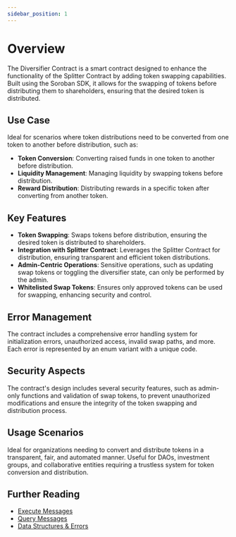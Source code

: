 ```yaml
---
sidebar_position: 1
---
```


# Overview

The Diversifier Contract is a smart contract designed to enhance the functionality of the Splitter Contract by adding token swapping capabilities. Built using the Soroban SDK, it allows for the swapping of tokens before distributing them to shareholders, ensuring that the desired token is distributed.

## Use Case

Ideal for scenarios where token distributions need to be converted from one token to another before distribution, such as:

- **Token Conversion**: Converting raised funds in one token to another before distribution.
- **Liquidity Management**: Managing liquidity by swapping tokens before distribution.
- **Reward Distribution**: Distributing rewards in a specific token after converting from another token.

## Key Features

- **Token Swapping**: Swaps tokens before distribution, ensuring the desired token is distributed to shareholders.
- **Integration with Splitter Contract**: Leverages the Splitter Contract for distribution, ensuring transparent and efficient token distributions.
- **Admin-Centric Operations**: Sensitive operations, such as updating swap tokens or toggling the diversifier state, can only be performed by the admin.
- **Whitelisted Swap Tokens**: Ensures only approved tokens can be used for swapping, enhancing security and control.

## Error Management

The contract includes a comprehensive error handling system for initialization errors, unauthorized access, invalid swap paths, and more. Each error is represented by an enum variant with a unique code.

## Security Aspects

The contract's design includes several security features, such as admin-only functions and validation of swap tokens, to prevent unauthorized modifications and ensure the integrity of the token swapping and distribution process.

## Usage Scenarios

Ideal for organizations needing to convert and distribute tokens in a transparent, fair, and automated manner. Useful for DAOs, investment groups, and collaborative entities requiring a trustless system for token conversion and distribution.

## Further Reading

- [Execute Messages](./02-execute-messages.md)
- [Query Messages](./03-query-messages.md)
- [Data Structures & Errors](./04-data-structures-errors.md)
